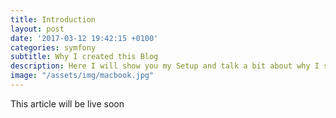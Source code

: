 ```yaml
---
title: Introduction
layout: post
date: '2017-03-12 19:42:15 +0100'
categories: symfony
subtitle: Why I created this Blog
description: Here I will show you my Setup and talk a bit about why I started this Blog.
image: "/assets/img/macbook.jpg"
---
```


This article will be live soon

